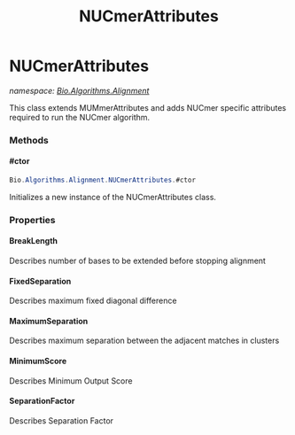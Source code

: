 ﻿---
title: NUCmerAttributes
---

# NUCmerAttributes
_namespace: [Bio.Algorithms.Alignment](N-Bio.Algorithms.Alignment.html)_

This class extends MUMmerAttributes and adds NUCmer specific attributes
 required to run the NUCmer algorithm.

### Methods

#### #ctor
```csharp
Bio.Algorithms.Alignment.NUCmerAttributes.#ctor
```
Initializes a new instance of the NUCmerAttributes class.



### Properties

#### BreakLength
Describes number of bases to be extended before stopping alignment
#### FixedSeparation
Describes maximum fixed diagonal difference
#### MaximumSeparation
Describes maximum separation between the adjacent matches in clusters
#### MinimumScore
Describes Minimum Output Score
#### SeparationFactor
Describes Separation Factor

